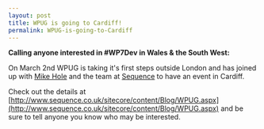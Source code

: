 ```yaml
---
layout: post
title: WPUG is going to Cardiff!
permalink: WPUG-is-going-to-Cardiff
---
```


**Calling anyone interested in #WP7Dev in Wales & the South West:**

On March 2nd WPUG is taking it's first steps outside London and has joined up with [Mike Hole](http://mikehole.com/) and the team at [Sequence](http://www.sequence.co.uk/) to have an event in Cardiff.

Check out the details at [http://www.sequence.co.uk/sitecore/content/Blog/WPUG.aspx](http://www.sequence.co.uk/sitecore/content/Blog/WPUG.aspx) and be sure to tell anyone you know who may be interested.
